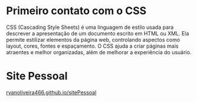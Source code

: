 # Primeiro contato com o CSS

CSS (Cascading Style Sheets) é uma linguagem de estilo usada para descrever a apresentação de um documento escrito em HTML ou XML. Ela permite estilizar elementos da página web, controlando aspectos como layout, cores, fontes e espaçamento. O CSS ajuda a criar páginas mais atraentes e melhor organizadas, além de melhorar a experiência do usuário.

# Site Pessoal
[ryanoliveira466.github.io/sitePessoal](https://ryanoliveira466.github.io/sitePessoal/)

